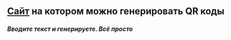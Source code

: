 ## [Сайт](https://iliamiheev.github.io/practicum/) на котором можно генерировать QR коды

##### Вводите текст и генерируете. Всё просто
